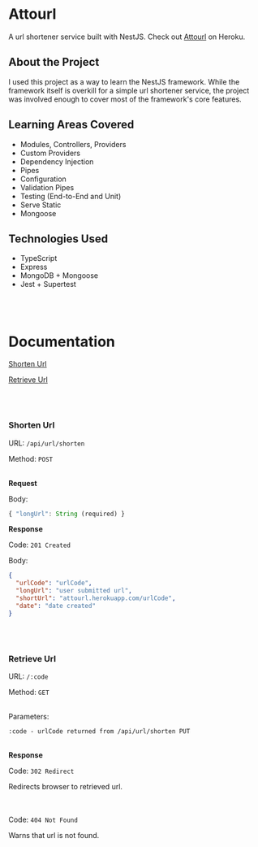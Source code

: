 # Attourl

A url shortener service built with NestJS. Check out [Attourl](https://attourl.herokuapp.com) on Heroku.

## About the Project

I used this project as a way to learn the NestJS framework. While the framework itself is overkill for a simple url shortener service, the project was involved enough to cover most of the framework's core features.

## Learning Areas Covered

- Modules, Controllers, Providers
- Custom Providers
- Dependency Injection
- Pipes
- Configuration
- Validation Pipes
- Testing (End-to-End and Unit)
- Serve Static
- Mongoose

## Technologies Used

- TypeScript
- Express
- MongoDB + Mongoose
- Jest + Supertest

<br></br>

# Documentation

[Shorten Url](#shorten)

[Retrieve Url](#retrieve)

<br></br>

### <a name="shorten"></a> Shorten Url

URL: `/api/url/shorten`

Method: `POST`
<br></br>

**Request**

Body:

```javascript
{ "longUrl": String (required) }
```

**Response**

Code: `201 Created`

Body:

```json
{
  "urlCode": "urlCode",
  "longUrl": "user submitted url",
  "shortUrl": "attourl.herokuapp.com/urlCode",
  "date": "date created"
}
```

<br></br>

### <a name="retrieve"></a> Retrieve Url

URL: `/:code`

Method: `GET`
<br></br>

Parameters:

`:code - urlCode returned from /api/url/shorten PUT`
<br></br>

**Response**

Code: `302 Redirect`

Redirects browser to retrieved url.

<br></br>
Code: `404 Not Found`

Warns that url is not found.
